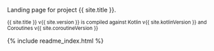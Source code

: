 Landing page for project {{ site.title }}.

<sub>{{ site.title }} v{{ site.version }} is compiled against Kotlin v{{ site.kotlinVersion }} and Coroutines v{{ site.coroutineVersion
}}</sub>

{% include readme_index.html %}

